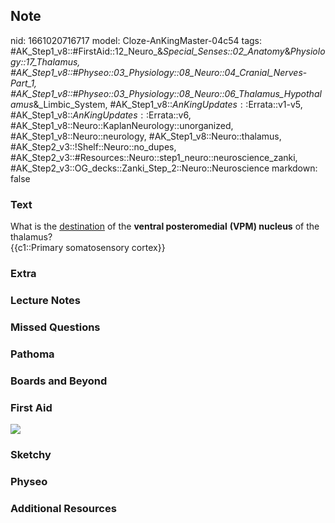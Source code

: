 ## Note
nid: 1661020716717
model: Cloze-AnKingMaster-04c54
tags: #AK_Step1_v8::#FirstAid::12_Neuro_&_Special_Senses::02_Anatomy_&_Physiology::17_Thalamus, #AK_Step1_v8::#Physeo::03_Physiology::08_Neuro::04_Cranial_Nerves_-_Part_1, #AK_Step1_v8::#Physeo::03_Physiology::08_Neuro::06_Thalamus_Hypothalamus_&_Limbic_System, #AK_Step1_v8::$AnKingUpdates::$Errata::v1-v5, #AK_Step1_v8::$AnKingUpdates::$Errata::v6, #AK_Step1_v8::Neuro::KaplanNeurology::unorganized, #AK_Step1_v8::Neuro::neurology, #AK_Step1_v8::Neuro::thalamus, #AK_Step2_v3::!Shelf::Neuro::no_dupes, #AK_Step2_v3::#Resources::Neuro::step1_neuro::neuroscience_zanki, #AK_Step2_v3::OG_decks::Zanki_Step_2::Neuro::Neuroscience
markdown: false

### Text
<div>
  What is the <u>destination</u> of the <b>ventral
  posteromedial</b> <b>(VPM) nucleus</b> of the thalamus?
</div>
<div>
  {{c1::Primary somatosensory cortex}}
</div>

### Extra


### Lecture Notes


### Missed Questions


### Pathoma


### Boards and Beyond


### First Aid
<img src="tmppCOfGi.png">

### Sketchy


### Physeo


### Additional Resources

